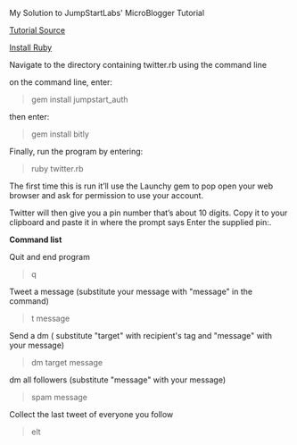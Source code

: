 My Solution to JumpStartLabs' MicroBlogger Tutorial

[Tutorial Source](http://tutorials.jumpstartlab.com/projects/microblogger.html#iteration-1:-posting-tweets)

[Install Ruby](https://www.ruby-lang.org/en/documentation/installation/)

Navigate to the directory containing twitter.rb
using the command line 

on the command line, enter:
> gem install jumpstart_auth
  
then enter:
> gem install bitly

Finally, run the program by entering:
> ruby twitter.rb

The first time this is run it’ll use the Launchy gem to pop 
open your web browser and ask for permission to use your 
account. 

Twitter will then give you a pin number that’s about 10 digits. 
Copy it to your clipboard and 
paste it in where the prompt says Enter the supplied pin:.



**Command list**

Quit and end program
> q

Tweet a message (substitute your message with "message" in the command)
> t message

Send a dm ( substitute "target" with recipient's tag and "message" with your message)
> dm target message

dm all followers (substitute "message" with your message)
> spam message

Collect the last tweet of everyone you follow
> elt
